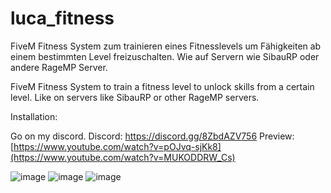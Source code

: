 # luca_fitness
FiveM Fitness System zum trainieren eines Fitnesslevels um Fähigkeiten ab einem bestimmten Level freizuschalten. Wie auf Servern wie SibauRP oder andere RageMP Server.

FiveM Fitness System to train a fitness level to unlock skills from a certain level. Like on servers like SibauRP or other RageMP servers.

Installation:

Go on my discord. 
Discord: https://discord.gg/8ZbdAZV756 
Preview: [https://www.youtube.com/watch?v=pOJvq-sjKk8](https://www.youtube.com/watch?v=MUKODDRW_Cs)

![image]([https://user-images.githubusercontent.com/128648720/234284423-78fc99e6-9914-4b51-b410-095657714963.png](https://media.discordapp.net/attachments/974770325663412264/1142873984724127754/image.png?width=1193&height=671))
![image]([https://user-images.githubusercontent.com/128648720/234284610-0ce728a3-0f8a-4f39-a43b-c70c40ee284e.png](https://media.discordapp.net/attachments/974770325663412264/1142874114344878100/image.png?width=506&height=669)https://media.discordapp.net/attachments/974770325663412264/1142874114344878100/image.png?width=506&height=669)
![image]([[https://user-images.githubusercontent.com/128648720/234284610-0ce728a3-0f8a-4f39-a43b-c70c40ee284e.png](https://media.discordapp.net/attachments/974770325663412264/1142874114344878100/image.png?width=506&height=669)https://media.discordapp.net/attachments/974770325663412264/1142874114344878100/image.png?width=506&height=669](https://media.discordapp.net/attachments/974770325663412264/1142874157118390313/image.png?width=500&height=671)https://media.discordapp.net/attachments/974770325663412264/1142874157118390313/image.png?width=500&height=671)
